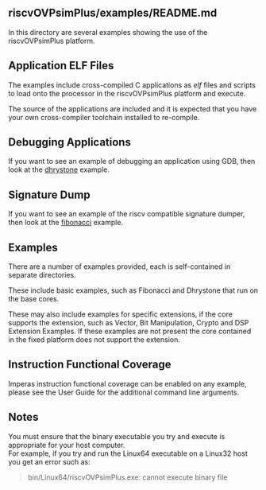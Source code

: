 riscvOVPsimPlus/examples/README.md
---
In this directory are several examples showing the use of the riscvOVPsimPlus platform.

Application ELF Files
---
The examples include cross-compiled C applications as  _elf_  files and scripts to load onto the processor in the riscvOVPsimPlus platform and execute.

The source of the applications are included and it is expected that you have your own cross-compiler toolchain installed to re-compile.

Debugging Applications
---
If you want to see an example of debugging an application using GDB, then look at the [dhrystone](dhrystone) example.

Signature Dump
---
If you want to see an example of the riscv compatible signature dumper, then look at the [fibonacci](fibonacci) example.

Examples
---
There are a number of examples provided, each is self-contained in separate directories.

These include basic examples, such as Fibonacci and Dhrystone that run on the base cores.

These may also include examples for specific extensions, if the core supports the extension, such as Vector, Bit Manipulation, Crypto and DSP Extension Examples.
If these examples are not present the core contained in the fixed platform does not support the extension.

Instruction Functional Coverage
---
Imperas instruction functional coverage can be enabled on any example, please see the User Guide for the additional command line arguments.

Notes
---
You must ensure that the binary executable you try and execute is appropriate for your host computer.  
For example, if you try and run the Linux64 executable on a Linux32 host you get an error such as:

> bin/Linux64/riscvOVPsimPlus.exe: cannot execute binary file


